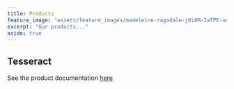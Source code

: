 ```yaml
---
title: Products
feature_image: "assets/feature_images/madeleine-ragsdale-j0i8M-2aTPE-unsplash.jpg"
excerpt: "Our products..."
aside: true
---
```


## Tesseract

See the product documentation [here](../products/tesseract)

